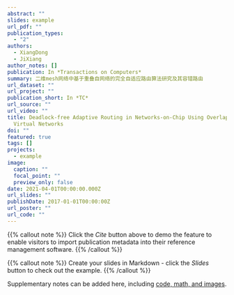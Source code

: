 ```yaml
---
abstract: ""
slides: example
url_pdf: ""
publication_types:
  - "2"
authors:
  - XiangDong
  - JiXiang
author_notes: []
publication: In *Transactions on Computers*
summary: 二维mesh网络中基于重叠自网络的完全自适应路由算法研究及其容错路由
url_dataset: ""
url_project: ""
publication_short: In *TC*
url_source: ""
url_video: ""
title: Deadlock-free Adaptive Routing in Networks-on-Chip Using Overlapping
  Virtual Networks
doi: ""
featured: true
tags: []
projects:
  - example
image:
  caption: ""
  focal_point: ""
  preview_only: false
date: 2021-04-01T00:00:00.000Z
url_slides: ""
publishDate: 2017-01-01T00:00:00Z
url_poster: ""
url_code: ""
---
```


{{% callout note %}}
Click the *Cite* button above to demo the feature to enable visitors to import publication metadata into their reference management software.
{{% /callout %}}

{{% callout note %}}
Create your slides in Markdown - click the *Slides* button to check out the example.
{{% /callout %}}

Supplementary notes can be added here, including [code, math, and images](https://wowchemy.com/docs/writing-markdown-latex/).
